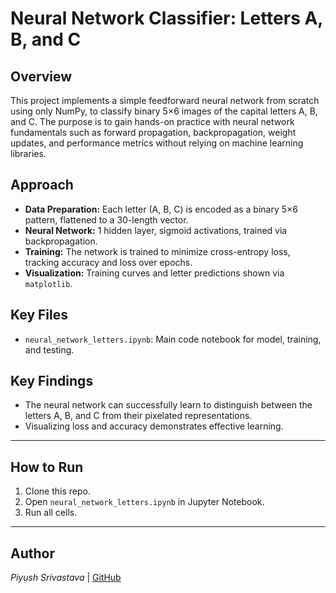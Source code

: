 # Neural Network Classifier: Letters A, B, and C

## Overview

This project implements a simple feedforward neural network from scratch using only NumPy, to classify binary 5×6 images of the capital letters A, B, and C. The purpose is to gain hands-on practice with neural network fundamentals such as forward propagation, backpropagation, weight updates, and performance metrics without relying on machine learning libraries.

## Approach

- **Data Preparation:** Each letter (A, B, C) is encoded as a binary 5×6 pattern, flattened to a 30-length vector.
- **Neural Network:** 1 hidden layer, sigmoid activations, trained via backpropagation.
- **Training:** The network is trained to minimize cross-entropy loss, tracking accuracy and loss over epochs.
- **Visualization:** Training curves and letter predictions shown via `matplotlib`.

## Key Files

- `neural_network_letters.ipynb`: Main code notebook for model, training, and testing.

## Key Findings

- The neural network can successfully learn to distinguish between the letters A, B, and C from their pixelated representations.
- Visualizing loss and accuracy demonstrates effective learning.

---

## How to Run

1. Clone this repo.
2. Open `neural_network_letters.ipynb` in Jupyter Notebook.
3. Run all cells.

---

## Author

*Piyush Srivastava* | [GitHub](https://github.com/yourprofile)
